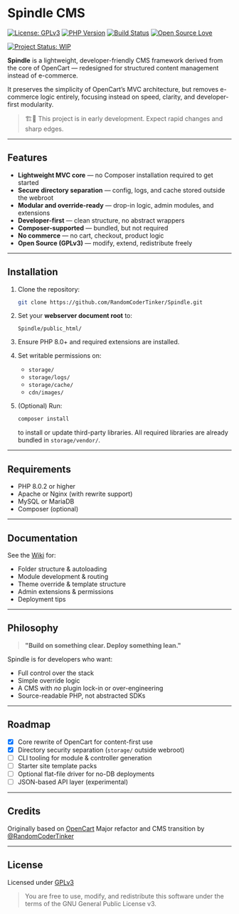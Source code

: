 # Spindle CMS

[![License: GPLv3](https://img.shields.io/badge/License-GPLv3-blue.svg)](https://www.gnu.org/licenses/gpl-3.0.html)
[![PHP Version](https://img.shields.io/badge/php-%3E%3D8.0.2-8892bf.svg?logo=php)](https://www.php.net/releases/8.0/en.php)
[![Build Status](https://img.shields.io/badge/build-manual-lightgrey.svg)](https://github.com/RandomCoderTinker/Spindle)
[![Open Source Love](https://img.shields.io/badge/Open%20Source-%E2%9D%A4-red.svg)](https://github.com/RandomCoderTinker/Spindle)

[![Project Status: WIP](https://img.shields.io/badge/status-WIP-orange.svg)](https://github.com/RandomCoderTinker/Spindle)

**Spindle** is a lightweight, developer-friendly CMS framework derived from the core of OpenCart — redesigned for
structured content management instead of e-commerce.

It preserves the simplicity of OpenCart’s MVC architecture, but removes e-commerce logic entirely, focusing instead on
speed, clarity, and developer-first modularity.

> 🏗️🚧 This project is in early development. Expect rapid changes and sharp edges.

---

## Features

- **Lightweight MVC core** — no Composer installation required to get started
- **Secure directory separation** — config, logs, and cache stored outside the webroot
- **Modular and override-ready** — drop-in logic, admin modules, and extensions
- **Developer-first** — clean structure, no abstract wrappers
- **Composer-supported** — bundled, but not required
- **No commerce** — no cart, checkout, product logic
- **Open Source (GPLv3)** — modify, extend, redistribute freely

---

## Installation

1. Clone the repository:
   ```bash
   git clone https://github.com/RandomCoderTinker/Spindle.git
   ```

2. Set your **webserver document root** to:

   ```
   Spindle/public_html/
   ```

3. Ensure PHP 8.0+ and required extensions are installed.

4. Set writable permissions on:

    * `storage/`
    * `storage/logs/`
    * `storage/cache/`
    * `cdn/images/`

5. (Optional) Run:

   ```bash
   composer install
   ```
   to install or update third-party libraries. All required libraries are already bundled in `storage/vendor/`.

---

## Requirements

* PHP 8.0.2 or higher
* Apache or Nginx (with rewrite support)
* MySQL or MariaDB
* Composer (optional)

---

## Documentation

See the [Wiki](https://github.com/RandomCoderTinker/Spindle/wiki) for:

* Folder structure & autoloading
* Module development & routing
* Theme override & template structure
* Admin extensions & permissions
* Deployment tips

---

## Philosophy

> **"Build on something clear. Deploy something lean."**

Spindle is for developers who want:

* Full control over the stack
* Simple override logic
* A CMS with *no* plugin lock-in or over-engineering
* Source-readable PHP, not abstracted SDKs

---

## Roadmap

* [x] Core rewrite of OpenCart for content-first use
* [x] Directory security separation (`storage/` outside webroot)
* [ ] CLI tooling for module & controller generation
* [ ] Starter site template packs
* [ ] Optional flat-file driver for no-DB deployments
* [ ] JSON-based API layer (experimental)

---

## Credits

Originally based on [OpenCart](https://github.com/opencart/opencart)
Major refactor and CMS transition by [@RandomCoderTinker](https://github.com/RandomCoderTinker)

---

## License

Licensed under [GPLv3](https://www.gnu.org/licenses/gpl-3.0.html)

> You are free to use, modify, and redistribute this software under the terms of the GNU General Public License v3.
